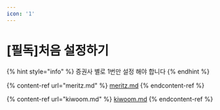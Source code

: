 ```yaml
---
icon: '1'
---
```


# \[필독]처음 설정하기

{% hint style="info" %}
증권사 별로 1번만 설정 해야 합니다
{% endhint %}



{% content-ref url="meritz.md" %}
[meritz.md](meritz.md)
{% endcontent-ref %}

{% content-ref url="kiwoom.md" %}
[kiwoom.md](kiwoom.md)
{% endcontent-ref %}

